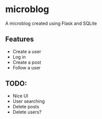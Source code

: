 # microblog
A microblog created using Flask and SQLite

## Features
- Create a user
- Log in
- Create a post
- Follow a user

## TODO:
- Nice UI
- User searching
- Delete posts
- Delete users?
